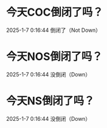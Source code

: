 # 今天COC倒闭了吗？

2025-1-7 0:16:44 倒闭了（Not Down）

# 今天NOS倒闭了吗？

2025-1-7 0:16:44 没倒闭（Down）

# 今天NS倒闭了吗？

2025-1-7 0:16:44 没倒闭（Down）

